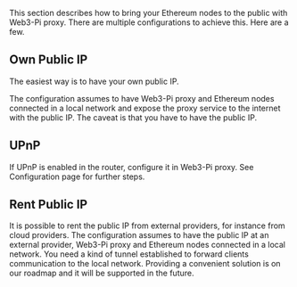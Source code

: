 This section describes how to bring your Ethereum nodes to the public with Web3-Pi proxy.
There are multiple configurations to achieve this.
Here are a few.

## Own Public IP

The easiest way is to have your own public IP.

The configuration assumes to have Web3-Pi proxy and Ethereum nodes connected in a local network
and expose the proxy service to the internet with the public IP.
The caveat is that you have to have the public IP.

## UPnP

If UPnP is enabled in the router, configure it in Web3-Pi proxy.
See Configuration page for further steps.

## Rent Public IP

It is possible to rent the public IP from external providers, for instance from cloud providers.
The configuration assumes to have the public IP at an external provider, 
Web3-Pi proxy and Ethereum nodes connected in a local network.
You need a kind of tunnel established to forward clients communication to the local network.
Providing a convenient solution is on our roadmap and it will be supported in the future.